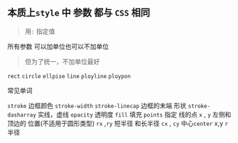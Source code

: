 本质上`style` 中 参数 都与 `CSS` 相同 
---------
> 用`:` 指定值


所有参数 可以加单位也可以不加单位 
> 但为了统一，不加单位最好


`rect`
`circle`
`ellpise`
`line`
`ployline`
`ploypon`

常见单词

`stroke` 边框颜色
`stroke-width` 
`stroke-linecap` 边框的末端 形状
`stroke-dasharray` 实线，虚线
`opacity` 透明度 
`fill` 填充
`points` 指定 线的点
`x` , `y` 左侧和顶边的 位置(不适用于圆形类型)
`rx` ,`ry` 短半径 和长半径
`cx` , `cy` 中心`center` x,y
`r` 半径